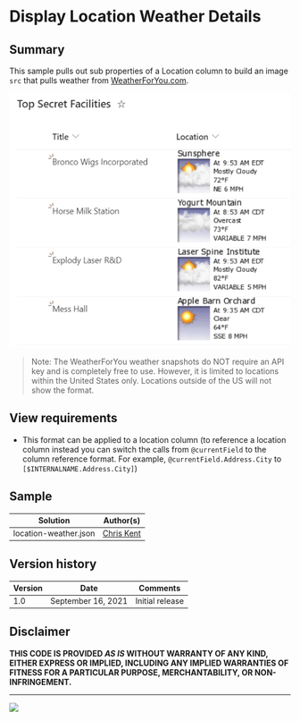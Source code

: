# Display Location Weather Details

## Summary

This sample pulls out sub properties of a Location column to build an image `src` that pulls weather from [WeatherForYou.com](https://www.weatherforyou.com/).

![screenshot of the sample](./assets/screenshot.png)

> Note: The WeatherForYou weather snapshots do NOT require an API key and is completely free to use. However, it is limited to locations within the United States only. Locations outside of the US will not show the format.

## View requirements
- This format can be applied to a location column (to reference a location column instead you can switch the calls from `@currentField` to the column reference format. For example, `@currentField.Address.City` to `[$INTERNALNAME.Address.City]`)

## Sample

Solution|Author(s)
--------|---------
location-weather.json | [Chris Kent](https://twitter.com/thechriskent)

## Version history

Version|Date|Comments
-------|----|--------
1.0|September 16, 2021|Initial release

## Disclaimer
**THIS CODE IS PROVIDED *AS IS* WITHOUT WARRANTY OF ANY KIND, EITHER EXPRESS OR IMPLIED, INCLUDING ANY IMPLIED WARRANTIES OF FITNESS FOR A PARTICULAR PURPOSE, MERCHANTABILITY, OR NON-INFRINGEMENT.**

---


<img src="https://telemetry.sharepointpnp.com/sp-dev-list-formatting/column-samples/location-weather" />